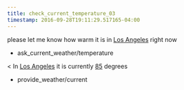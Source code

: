 ```yaml
---
title: check_current_temperature_03
timestamp: 2016-09-28T19:11:29.517165-04:00
---
```


please let me know how warm it is in [Los Angeles](city) right now
* ask_current_weather/temperature

< In [Los Angeles](city) it is currently [85](temperature) degrees
* provide_weather/current
